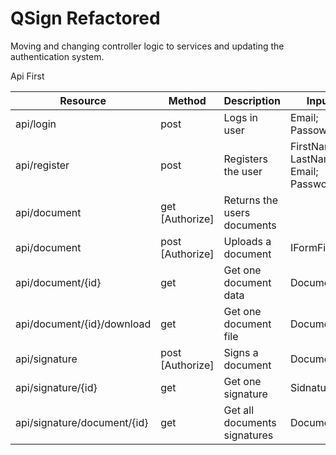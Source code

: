 # QSign Refactored

Moving and changing controller logic to services and updating the authentication system.

Api First

| Resource | Method | Description | Input | Output |
| -------- | ------ | ----------- |------ |------- |
| api/login | post | Logs in user | Email; Passowrd; | JWT |
| api/register | post | Registers the user | FirstName; LastName; Email; Password; | JWT |
| api/document | get [Authorize] | Returns the users documents |  | List<DocumentData\> |
| api/document | post [Authorize] | Uploads a document | IFormFile | Created At api/document/{id} |
| api/document/{id} | get | Get one document data | DocumentId | <DocumentData\> |
| api/document/{id}/download | get | Get one document file | DocumentId | File |
| api/signature | post [Authorize] | Signs a document | DocumentId | <SignatureInfo\> |
| api/signature/{id} | get | Get one signature | SidnatureId | <SignatureInfo\> |
| api/signature/document/{id} | get | Get all documents signatures | DocumentId | <SignatureInfo\> |